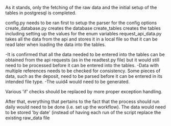 As it stands, only the fetching of the raw data and the initial setup of the tables in postgresql is completed.

config.py needs to be ran first to setup the parser for the config options
create_database.py creates the database
create_tables creates the tables including setting up the values for the enum variables
request_api_data.py takes all the data from the api and stores it in a local file so that it can be read later when loading the data into the tables.

-It is confirmed that all the data needed to be entered into the tables can be obtained from the api requests (as in the readtest.py file) but it would still need to be processed before it can be entered into the tables.
    -Data with multiple references needs to be checked for consistency. Some pieces of data, such as the deposit, need to be parsed before it can be entered in its intended file type.
    -The uuid4 would need to be generated.

Various 'if' checks should be replaced by more proper exception handling.

After that, everything that pertains to the fact that the process should run daily would need to be done (i.e. set up the workflow).
The data  would need to be stored 'by date' (instead of having each run of the script replace the existing raw_data file
